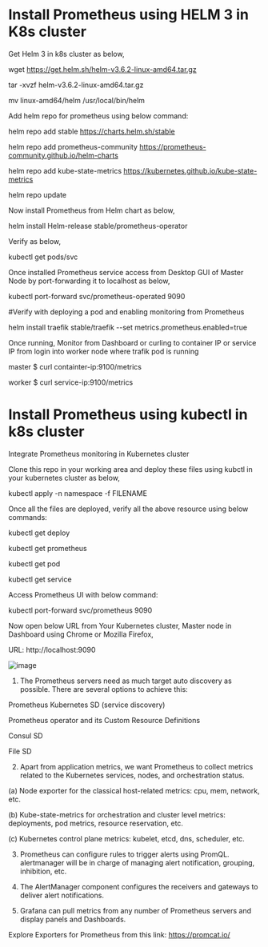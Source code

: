 # Install Prometheus using HELM 3 in K8s cluster 

Get Helm 3 in k8s cluster as below,

wget https://get.helm.sh/helm-v3.6.2-linux-amd64.tar.gz

tar -xvzf helm-v3.6.2-linux-amd64.tar.gz

mv linux-amd64/helm /usr/local/bin/helm

Add helm repo for prometheus using below command:

helm repo add stable https://charts.helm.sh/stable

helm repo add prometheus-community https://prometheus-community.github.io/helm-charts

helm repo add kube-state-metrics https://kubernetes.github.io/kube-state-metrics

helm repo update

Now install Prometheus from Helm chart as below,

helm install Helm-release stable/prometheus-operator

Verify as below,

kubectl get pods/svc

Once installed Prometheus service access from Desktop GUI of Master Node by port-forwarding it to localhost as below,

kubectl port-forward svc/prometheus-operated 9090

#Verify with deploying a pod and enabling monitoring from Prometheus

helm install traefik stable/traefik --set metrics.prometheus.enabled=true

Once running, Monitor from Dashboard or curling to container IP or service IP from login into worker node where trafik pod is running

master $ curl containter-ip:9100/metrics

worker $ curl service-ip:9100/metrics

# Install Prometheus using kubectl in k8s cluster
Integrate Prometheus monitoring in Kubernetes cluster

Clone this repo in your working area and deploy these files using kubctl in your kubernetes cluster as below,

kubectl apply -n namespace -f FILENAME
  
Once all the files are deployed, verify all the above resource using below commands:

kubectl get deploy

kubectl get prometheus

kubectl get pod

kubectl get service
  
Access Prometheus UI with below command:
  
kubectl port-forward svc/prometheus 9090
  
Now open below URL from Your Kubernetes cluster, Master node in Dashboard using Chrome or Mozilla Firefox,
  
URL: http://localhost:9090

![image](https://user-images.githubusercontent.com/35297246/124373840-77142e00-dcb3-11eb-886a-c5274427d381.png)

1. The Prometheus servers need as much target auto discovery as possible. There are several options to achieve this:

Prometheus Kubernetes SD (service discovery)

Prometheus operator and its Custom Resource Definitions

Consul SD

File SD

2. Apart from application metrics, we want Prometheus to collect metrics related to the Kubernetes services, nodes, and orchestration status.

(a) Node exporter for the classical host-related metrics: cpu, mem, network, etc.

(b) Kube-state-metrics for orchestration and cluster level metrics: deployments, pod metrics, resource reservation, etc.

(c) Kubernetes control plane metrics: kubelet, etcd, dns, scheduler, etc.

3. Prometheus can configure rules to trigger alerts using PromQL. alertmanager will be in charge of managing alert notification, grouping, inhibition, etc.

4. The AlertManager component configures the receivers and gateways to deliver alert notifications.

5. Grafana can pull metrics from any number of Prometheus servers and display panels and Dashboards.

Explore Exporters for Prometheus from this link: https://promcat.io/

